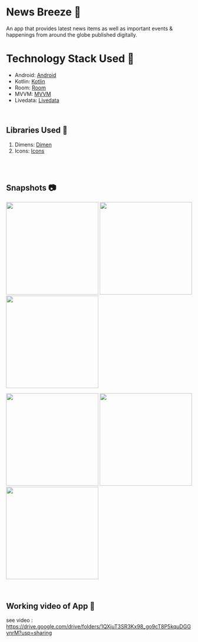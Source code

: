 
# News Breeze 📱
An app that provides latest news items as well as important events & happenings from around the globe published digitally.

# Technology Stack Used 📲
- Android: [Android](https://developer.android.com/docs)
- Kotlin: [Kotlin](https://kotlinlang.org/)
- Room: [Room](https://developer.android.com/jetpack/androidx/releases/room?gclid=CjwKCAjwruSHBhAtEiwA_qCppvkyhez5_xYdCqnqNyKjzkuoQa15oEnZapemQV6WC8-n3R2_ig1UnRoCcIEQAvD_BwE&gclsrc=aw.ds)
- MVVM: [MVVM](https://developer.android.com/jetpack/guide?gclid=CjwKCAjwruSHBhAtEiwA_qCppj5mUxSQBy99PVOSBCLh_NDGeCTxmghaQRxdzb-HBiFWcVvfFw9PeRoCRUIQAvD_BwE&gclsrc=aw.ds/)
- Livedata: [Livedata](https://developer.android.com/topic/libraries/architecture/livedata)

<br>

## Libraries Used 🌟

1. Dimens: [Dimen](https://github.com/intuit/sdp)
2. Icons: [Icons](https://www.flaticon.com/)

<br>

<br>

## Snapshots 📷

  <p float="left">
  
  <img src="https://user-images.githubusercontent.com/75352507/131127352-24d3d2e7-5f94-4591-8486-ecce5e14667c.jpg" width="250" />
 
  <img src="https://user-images.githubusercontent.com/75352507/131127366-1afc06d7-5146-4b17-a1da-ff1903a7fbb9.jpg" width="250"/> 
  
  <img src="https://user-images.githubusercontent.com/75352507/131127402-6d8d8368-c7c3-4ad5-89be-5c27822d3043.jpg" width="250"/>
</p>
  <p float="left">
  
  <img src="https://user-images.githubusercontent.com/75352507/131127443-8d0cdb46-b5c1-4d14-9655-ab8032b80c8a.jpg" width="250" />
 
  <img src="https://user-images.githubusercontent.com/75352507/131127483-36917bce-8dd2-4a49-b3e1-7339ef427bb0.jpg" width="250" /> 
<img src="https://user-images.githubusercontent.com/75352507/131127513-b2389822-2ae8-4bcf-9bb1-331f3c1ef752.jpg" width="250" />
</p>
<br>

## Working video of App 🌟
see video :
https://drive.google.com/drive/folders/1QXjuT3SR3Kx98_go9cT8P5kquDGGynrM?usp=sharing


